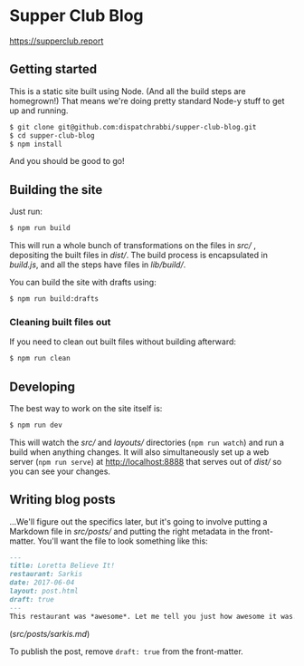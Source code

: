 # Supper Club Blog
https://supperclub.report

## Getting started

This is a static site built using Node. (And all the build steps are homegrown!) That means we're doing pretty standard Node-y stuff to get up and running.

```sh
$ git clone git@github.com:dispatchrabbi/supper-club-blog.git
$ cd supper-club-blog
$ npm install
```

And you should be good to go!

## Building the site

Just run:

```sh
$ npm run build
```

This will run a whole bunch of transformations on the files in _src/_ , depositing the built files in _dist/_. The build process is encapsulated in _build.js_, and all the steps have files in _lib/build/_.

You can build the site with drafts using:

```sh
$ npm run build:drafts
```

### Cleaning built files out

If you need to clean out built files without building afterward:

```sh
$ npm run clean
```

## Developing

The best way to work on the site itself is:

```sh
$ npm run dev
```

This will watch the _src/_ and _layouts/_ directories (`npm run watch`) and run a build when anything changes. It will also simultaneously set up a web server (`npm run serve`) at <http://localhost:8888> that serves out of _dist/_ so you can see your changes.

## Writing blog posts

...We'll figure out the specifics later, but it's going to involve putting a Markdown file in _src/posts/_ and putting the right metadata in the front-matter. You'll want the file to look something like this:

```markdown
---
title: Loretta Believe It!
restaurant: Sarkis
date: 2017-06-04
layout: post.html
draft: true
---
This restaurant was *awesome*. Let me tell you just how awesome it was.
```
(_src/posts/sarkis.md_)

To publish the post, remove `draft: true` from the front-matter.
